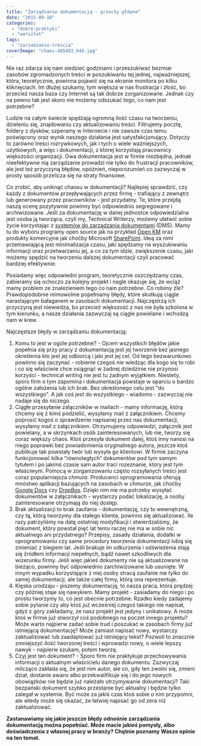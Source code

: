 ```yaml
---
title: "Zarządzanie dokumentacją - grzechy główne"
date: "2015-09-10"
categories:
  - "dobre-praktyki"
  - "warsztat"
tags:
  - "zarzadzanie-trescia"
coverImage: "chaos-485493_640.jpg"
---
```


Nie raz zdarza się nam siedzieć godzinami i przeszukiwać bezmiar zasobów zgromadzonych treści w poszukiwaniu tej jednej, najważniejszej, która, teoretycznie, powinna pojawić się na ekranie monitora po kilku kliknięciach. Im dłużej szukamy, tym większa w nas frustracja i złość, bo przecież nasza baza czy Internet są tak dobrze zorganizowane. Jednak czy na pewno tak jest skoro nie możemy odszukać tego, co nam jest potrzebne?

Ludzie na całym świecie spędzają ogromną ilość czasu na tworzeniu, dzieleniu się, znajdowaniu czy aktualizowaniu treści. Filtrujemy pocztę, foldery z dysków, szperamy w Internecie i nie zawsze czas temu poświęcony oraz wynik naszego działania jest satysfakcjonujący. Dotyczy to zarówno treści rozrywkowych, jak i tych o wiele ważniejszych, użytkowych, a więc i dokumentacji, z której korzystają pracownicy większości organizacji. Owa dokumentacja jest w firmie niezbędna, jednak nieefektywne nią zarządzanie prowadzi nie tylko do frustracji pracowników, ale jest też przyczyną błędów, opóźnień, nieporozumień co zazwyczaj w prosty sposób przelicza się na straty finansowe.

Co zrobić, aby uniknąć chaosu w dokumentacji? Najlepiej sprawdzić, czy każdy z dokumentów przepływających przez firmę - trafiający z zewnątrz lub generowany przez pracowników - jest przydatny. Te, które przejdą naszą ocenę pozytywnie powinny być odpowiednio segregowane i archiwizowane. Jeśli za dokumentację w danej jednostce odpowiedzialna jest osoba ją tworząca, czyli my, Technical Writerzy, możemy ułatwić sobie życie korzystając z [systemów do zarządzania dokumentami](https://pl.wikipedia.org/wiki/System_zarz%C4%85dzania_dokumentami "DMS") (DMS). Mamy tu do wyboru programy open source jak na przykład [Open KM](http://www.openkm.com/en/ "Open KM") oraz produkty komercyjne jak choćby Microsoft [SharePoint](https://products.office.com/pl-pl/SharePoint/collaboration "SharePoint"). Ideą za nimi przemawiającą jest minimalizacja czasu, jaki spędzamy na wyszukiwaniu informacji oraz przetwarzaniu jej, a co za tym idzie, zwiększenie czasu, jaki możemy spędzić na tworzeniu dalszej dokumentacji czyli pracować bardziej efektywnie.

Posiadamy więc odpowiedni program, teoretycznie oszczędzamy czas, zabieramy się ochoczo za kolejny projekt i nagle okazuje się, że wciąż mamy problem ze znalezieniem tego co nam potrzebne. Co robimy źle? Prawdopodobnie mimowolnie popełniamy błędy, które skutkują ciągle narastającym bałaganem w zasobach dokumentacji. Najczęstrzą ich przyczyną jest niewiedza, bo przecież większość z nas nie była szkolona w tym kierunku, a nasze działania zazwyczaj są ciągle powielane i wchodzą nam w krew.

Najczęstsze błędy w zarządzaniu dokumentacją:

1. Komu to jest w ogóle potrzebne? - Ojcem wszystkich błędów jakie popełnia się przy pracy z dokumentacją jest jej tworzenie bez jasnego określenia kto jest jej odbiorcą i jaki jest jej cel. Od tego bezwarunkowo powinno się zaczynać - robienie czegoś nie wiedząc dla kogo się to robi i co się właściwie chce osiągnąć w żadnej dziedzinie nie przynosi korzyści - technical writing nie jest tu żadnym wyjątkiem. Niestety, sporo firm o tym zapomina i dokumentacja powstaje w oparciu o bardzo ogólne założenia lub ich brak. Bez określonego celu jest "do wszystkiego". A jak coś jest do wszystkiego - wiadomo - zazwyczaj nie nadaje się do niczego.
2. Ciągłe przesyłanie załączników w mailach - mamy informację, którą chcemy się z kimś podzielić, wysyłamy mail z załącznikiem. Chcemy poprosić kogoś o sprawdzenie napisanej przez nas dokumentacji, wysyłamy mail z załącznikiem. Otrzymujemy odpowiedzi, załącznik jest powielany, a w skrzynkach osób zainteresowanych, lub nie, tworzy się coraz większy chaos. Ktoś przesyła dokument dalej, ktoś inny nanosi na niego poprawki bez powiadomienia oryginalnego autora, jeszcze ktoś publikuje tak powstały twór lub wysyła go klientowi. W firmie zaczyna funkcjonować kilka “równoległych” dokumentów pod tym samym tytułem i po jakimś czasie sam autor traci rozeznanie, który jest tym właściwym. Pomocą w zorganizowaniu często rozsyłanych treści jest coraz popularniejsza _chmura._ Producenci oprogramowania oferują mnóstwo aplikacji bazujących na zasobach w _chmurze_, jak choćby [Google Docs](https://www.google.pl/intl/pl/docs/about/ "Google Docs") czy [DropBox](https://www.dropbox.com/ "Dropbox"). Dzięki nim nie ma potrzeby wysyłać dokumentów w załącznikach - wystarczy podać lokalizację, a osoby zainteresowane otrzymają do niej dostęp.
3. Brak aktualizacji to brak zaufania - dokumentację, czy to wewnętrzną, czy tą, którą tworzymy dla stałego klienta, powinno się aktualizować. Ile razy patrzyliśmy na datę ostatniej modyfikacji i stwierdzaliśmy, że dokument, który powstał pięć lat temu raczej nie ma w sobie nic aktualnego ani przydatnego? Przepisy, zasady działania, dodatki w oprogramowaniu czy same procedury tworzenia dokumentacji lubią się zmieniać z biegiem lat. Jeśli brakuje im odkurzenia i odświeżenia stają się źródłem informacji niepełnych, bądź nawet szkodliwych dla wizerunku firmy. Jeśli więc jakieś dokumenty nie są aktualizowane na bieżąco, powinny być odpowiednio zarchiwizowane lub usunięte. W innym wypadku korzystające z niej osoby stracą zaufanie nie tylko do samej dokumentacji, ale także całej firmy, którą ona reprezentuje.
4. Klęska urodzaju - piszemy dokumentację, to nasza praca, która prędzej czy później staje się nawykiem. Mamy projekt - zasiadamy do niego i po prostu tworzymy to, co jest obecnie potrzebne. Rzadko kiedy zadajemy sobie pytanie czy aby ktoś już wcześniej czegoś takiego nie napisał, gdyż z góry zakładamy, ze nasz projekt jest jedyny i unikatowy. A może ktoś w firmie już stworzył coś podobnego na poczet innego projektu? Może warto najpierw zadać sobie trud i poszukać w zasobach firmy już istniejącą dokumentację? Może zamiast napisać nowy, wystarczy zaktualizować lub zaadaptować już istniejący tekst? Pozwoli to znacznie zmniejszyć ilość tworzonej treści i wprowadzi nowy, o wiele lepszy nawyk - najpierw szukam, potem tworzę.
5. Czyj jest ten dokument? - Sporo firm nie praktykuje przechowywania informacji o aktualnym właścicielu danego dokumentu. Zazwyczaj milcząco zakłada się, że jest nim autor, ale co, gdy ten zwolni się, zmieni dział, dostanie awans albo przekwalifikuje się i do jego nowych obowiązków nie będzie już należało utrzymywanie dokumentacji? Taki bezpański dokument szybko przestanie być aktualny i będzie tylko zalegał w systemie. Być może za jakiś czas ktoś sobie o nim przypomni, ale wtedy może się okazać, że łatwiej napisać go od zera niż zaktualizować.

**Zastanawiamy się jakie jeszcze błędy odnośnie zarządzania dokumentacją można popełniać. Może macie jakieś pomysły, albo doświadczenia z własnej pracy w branży? Chętnie poznamy Wasze opinie na ten temat.**

